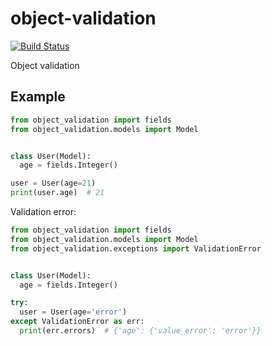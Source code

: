 # object-validation

[![Build Status](https://travis-ci.org/amaksymov/object-validation.svg?branch=master)](https://travis-ci.org/amaksymov/object-validation)

Object validation

## Example
```python
from object_validation import fields
from object_validation.models import Model 


class User(Model):
  age = fields.Integer()

user = User(age=21)
print(user.age)  # 21
```
Validation error:
```python
from object_validation import fields
from object_validation.models import Model 
from object_validation.exceptions import ValidationError


class User(Model):
  age = fields.Integer()

try:
  user = User(age='error')
except ValidationError as err:
  print(err.errors)  # {'age': {'value_error': 'error'}}
```
